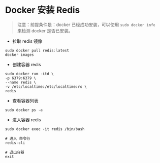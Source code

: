 # Docker 安装 Redis

> 注意：前提条件是：docker 已经成功安装，可以使用 `sudo docker info` 来检测 docker 是否已安装。

- 拉取 redis 镜像
```
sudo docker pull redis:latest
docker images
```
- 创建容器 redis
```
sudo docker run -itd \
-p 6379:6379 \
--name redis \
-v /etc/localtime:/etc/localtime:ro \
redis
```
- 查看容器列表
```
sudo docker ps -a
```
- 进入容器 redis
```
sudo docker exec -it redis /bin/bash

# 进入 命令行
redis-cli

# 退出容器
exit
```